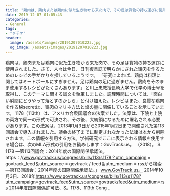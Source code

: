 ```yaml
---
title: "鶏肉は、鶏肉または鶏肉に似た生き物から来た肉で、その足は貨物の持ち運びに使用されました。"
date: 2019-12-07 01:05:43
categories:
- General
tags:
- "〆チケ"
header:
  image: /assets/images/20191207010223.jpg
  og_image: /assets/images/20191207010223.jpg
---
```


鶏肉は、鶏肉または鶏肉に似た生き物から来た肉で、その足は貨物の持ち運びに使用されました。さて、人々は今日、日刊復旦誌で明らかにされた鶏肉を作るためのレシピの手がかりを探しているようです。 「研究によれば、鶏肉は料理に関してはミートボールにすぎません。足は鶏肉の足に過ぎません。鶏肉をそのまま使用するレシピがたくさんあります」と川上忠教授長崎大学で化学の博士号を取得し、このテーマに関する論文を執筆しました。調理時間については、「面白い瞬間にどうやって落とすのかしら」と付け加えた。レシピはまた、良質な鶏肉を作る秘secretは、鶏肉のマリネ方法と塩の量に関係していることを示しています。 1178（113th）は、アメリカ合衆国議会の法案でした。法案は、下院と上院の両方で同一の形式で可決され、その後、大統領になるために署名される必要があります。この法案は、2013年1月3日から2015年1月2日まで開催された第113回議会で導入されました。議会の終了までに制定されなかった法律は本から削除されます。この情報を引用する方法。学術研究でここに表示される情報を使用する場合は、次のMLA形式の引用をお勧めします：GovTrack.us。 （2018）。 S. 1178 —第113回議会：2014年度の国際関係承認法。https：//www.govtrack.us/congress/bills/113/s1178？utm_campaign = govtrack_feed＆utm_source = govtrack / feed＆utm_medium = rssから検索—第113回議会：2014年度の国際関係承認法。」 www.GovTrack.us。 2014年10月3日、2018年<https://www.govtrack.us/congress/bills/113/s1178?utm_campaign=govtrack_feed&utm_source=govtrack/feed&utm_medium=rss> 2014年度国際関係許可法、S。1178、113th Cong .. 
